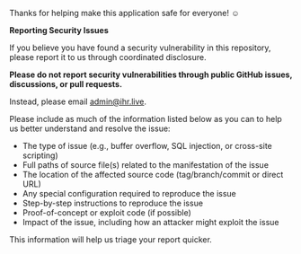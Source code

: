 Thanks for helping make this application safe for everyone! ☺️

**Reporting Security Issues**

If you believe you have found a security vulnerability in this repository, please report it to us through coordinated disclosure.

**Please do not report security vulnerabilities through public GitHub issues, discussions, or pull requests.**

Instead, please email admin@ihr.live.

Please include as much of the information listed below as you can to help us better understand and resolve the issue:

  * The type of issue (e.g., buffer overflow, SQL injection, or cross-site scripting)
  * Full paths of source file(s) related to the manifestation of the issue
  * The location of the affected source code (tag/branch/commit or direct URL)
  * Any special configuration required to reproduce the issue
  * Step-by-step instructions to reproduce the issue
  * Proof-of-concept or exploit code (if possible)
  * Impact of the issue, including how an attacker might exploit the issue

This information will help us triage your report quicker.
